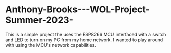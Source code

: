 # Anthony-Brooks---WOL-Project-Summer-2023-
This is a simple project the uses the ESP8266 MCU interfaced with a switch and LED to turn on my PC from my home network. I wanted to play around with using the MCU's network capabilities. 

